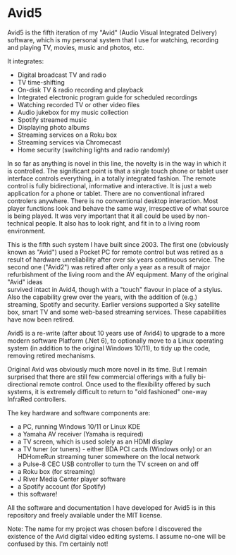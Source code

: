 Avid5
=====

Avid5 is the fifth iteration of my "Avid" (Audio Visual Integrated Delivery) software, which is my personal 
system that I use for watching, recording and playing TV, movies, music and photos, etc.

It integrates:

- Digital broadcast TV and radio
- TV time-shifting
- On-disk TV & radio recording and playback
- Integrated electronic program guide for scheduled recordings
- Watching recorded TV or other video files
- Audio jukebox for my music collection
- Spotify streamed music
- Displaying photo albums
- Streaming services on a Roku box
- Streaming services via Chromecast
- Home security (switching lights and radio randomly)

In so far as anything is novel in this line, the novelty is in the way in which it is controlled.
The significant point is that a single touch phone or tablet user interface controls everything, 
in a totally integrated fashion. 
The remote control is fully bidirectional, informative and interactive. It is just a web application for a phone or tablet.
There are no conventional infrared controlers anywhere.
There is no conventional desktop interaction.
Most player functions look and behave the same way, irrespective of what source is being played.
It was very important that it all could be used by non-technical people. 
It also has to look right, and fit in to a living room environment.

This is the fifth such system I have built since 2003. The first one (obviously known as "Avid") 
used a Pocket PC for remote control but was retired as a result of hardware unreliability after over 
six years continuous service. The second one ("Avid2") was retired after only a year as a result of 
major refurbishment of the living room and the AV equipment. Many of the original "Avid" ideas  
survived intact in Avid4, though with a "touch" flavour in place of a stylus. 
Also the capability grew over the years, with the addition of (e.g.) streaming, Spotify and security.
Earlier versions supported a Sky satellite box, smart TV and some web-based streaming services. 
These capabilities have now been retired.

Avid5 is a re-write (after about 10 years use of Avid4) to upgrade to a more modern software Platform (.Net 6),
to optionally move to a Linux operating system (in addition to the original Windows 10/11),
to tidy up the code, removing retired mechanisms.

Original Avid was obviously much more novel in its time. But I remain surprised that there are 
still few commercial offerings with a fully bi-directional remote control. 
Once used to the flexibility offered by such systems, it is extremely difficult to return to "old fashioned" 
one-way InfraRed controllers.

The key hardware and software components are:
- a PC, running Windows 10/11 or Linux KDE
- a Yamaha AV receiver (Yamaha is required)
- a TV screen, which is used solely as an HDMI display
- a TV tuner (or tuners) - either BDA PCI cards (Windows only) or an HDHomeRun streaming tuner somewhere on the local network
- a Pulse-8 CEC USB controller to turn the TV screen on and off
- a Roku box (for streaming)
- J River Media Center player software
- a Spotify account (for Spotify)
- this software!

All the software and documentation I have developed for Avid5 is in this repository and freely available 
under the MIT license.

Note: The name for my project was chosen before I discovered the existence of the Avid digital video editing systems. 
I assume no-one will be confused by this. I'm certainly not!

